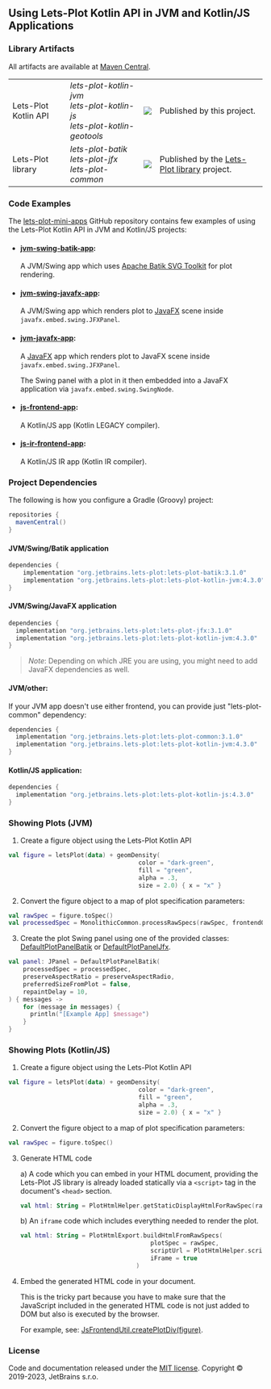 ## Using Lets-Plot Kotlin API in JVM and Kotlin/JS Applications

<a id="artifacts"></a>
### Library Artifacts

All artifacts are available at [Maven Central](https://search.maven.org/search?q=lets-plot).

<table>
    <tr>
        <td>Lets-Plot Kotlin API</td>
        <td>
            <i>lets-plot-kotlin-jvm</i><br>
            <i>lets-plot-kotlin-js</i><br>
            <i>lets-plot-kotlin-geotools</i>
        </td>
        <td>
            <a href="https://search.maven.org/search?q=lets-plot"/>
            <img src="https://img.shields.io/maven-central/v/org.jetbrains.lets-plot/lets-plot-kotlin?color=blue&label=Maven%20Central"/>
        </td>
        <td>
            Published by this project.
        </td>
    </tr>
    <tr>
        <td>Lets-Plot library</td>
        <td>
            <i>lets-plot-batik</i><br>
            <i>lets-plot-jfx</i><br>
            <i>lets-plot-common</i>
        </td>
        <td>
            <a href="https://search.maven.org/search?q=lets-plot"/>
            <img src="https://img.shields.io/maven-central/v/org.jetbrains.lets-plot/lets-plot-common?color=blue&label=Maven%20Central"/>
        </td>
        <td>
            Published by the <a href="https://github.com/JetBrains/lets-plot">Lets-Plot library</a> project.
        </td>
    </tr>
</table>


<a id="examples"></a>
### Code Examples

The [lets-plot-mini-apps](https://github.com/alshan/lets-plot-mini-apps) GitHub repository contains few examples of using
the Lets-Plot Kotlin API in JVM and Kotlin/JS projects:

- #### [jvm-swing-batik-app](https://github.com/alshan/lets-plot-mini-apps/blob/main/jvm-swing-batik-app/src/main/kotlin/Main.kt):
  A JVM/Swing app which uses [Apache Batik SVG Toolkit](https://xmlgraphics.apache.org/batik/) for plot rendering.

- #### [jvm-swing-javafx-app](https://github.com/alshan/lets-plot-mini-apps/blob/main/jvm-swing-javafx-app/src/main/kotlin/Main.kt):
  A JVM/Swing app which renders plot to  [JavaFX](https://en.wikipedia.org/wiki/JavaFX) scene inside `javafx.embed.swing.JFXPanel`.

- #### [jvm-javafx-app](https://github.com/alshan/lets-plot-mini-apps/tree/main/jvm-javafx-app):
  A  [JavaFX](https://en.wikipedia.org/wiki/JavaFX) app which renders plot to JavaFX scene inside `javafx.embed.swing.JFXPanel`.

  The Swing panel with a plot in it then embedded into a JavaFX application via `javafx.embed.swing.SwingNode`.

- #### [js-frontend-app](https://github.com/alshan/lets-plot-mini-apps/tree/main/js-frontend-app):
  A Kotlin/JS app (Kotlin LEGACY compiler).

- #### [js-ir-frontend-app](https://github.com/alshan/lets-plot-mini-apps/tree/main/js-ir-frontend-app):
  A Kotlin/JS IR app (Kotlin IR compiler).


<a id="dependencies"></a>
### Project Dependencies

The following is how you configure a Gradle (Groovy) project:

```groovy
repositories {
  mavenCentral()
}
```

#### JVM/Swing/Batik application

```groovy
dependencies {
    implementation "org.jetbrains.lets-plot:lets-plot-batik:3.1.0"
    implementation "org.jetbrains.lets-plot:lets-plot-kotlin-jvm:4.3.0"
}
```

#### JVM/Swing/JavaFX application

```groovy
dependencies {
  implementation "org.jetbrains.lets-plot:lets-plot-jfx:3.1.0"
  implementation "org.jetbrains.lets-plot:lets-plot-kotlin-jvm:4.3.0"
}
```

> *Note*: Depending on which JRE you are using, you might need to add JavaFX dependencies as well.

#### JVM/other:

If your JVM app doesn't use either frontend, you can provide just "lets-plot-common" dependency:

```groovy
dependencies {
  implementation "org.jetbrains.lets-plot:lets-plot-common:3.1.0"
  implementation "org.jetbrains.lets-plot:lets-plot-kotlin-jvm:4.3.0"
}
```

#### Kotlin/JS application:

```groovy
dependencies {
  implementation "org.jetbrains.lets-plot:lets-plot-kotlin-js:4.3.0"
}
```

<a id="showing-plots-jvm"></a>
### Showing Plots (JVM)
                        
1. Create a figure object using the Lets-Plot Kotlin API

```kotlin
val figure = letsPlot(data) + geomDensity(
                                    color = "dark-green",
                                    fill = "green",
                                    alpha = .3,
                                    size = 2.0) { x = "x" }
```

2. Convert the figure object to a map of plot specification parameters:

```kotlin
val rawSpec = figure.toSpec()
val processedSpec = MonolithicCommon.processRawSpecs(rawSpec, frontendOnly = false)
```
                            
3. Create the plot Swing panel using one of the provided classes: [DefaultPlotPanelBatik](https://github.com/JetBrains/lets-plot/blob/master/vis-swing-batik/src/jvmMain/kotlin/jetbrains/datalore/vis/swing/batik/DefaultPlotPanelBatik.kt)
   or  [DefaultPlotPanelJfx](https://github.com/JetBrains/lets-plot/blob/master/vis-swing-jfx/src/jvmMain/kotlin/jetbrains/datalore/vis/swing/jfx/DefaultPlotPanelJfx.kt).
         
```kotlin
val panel: JPanel = DefaultPlotPanelBatik(
    processedSpec = processedSpec,
    preserveAspectRatio = preserveAspectRadio,
    preferredSizeFromPlot = false,
    repaintDelay = 10,
) { messages ->
    for (message in messages) {
      println("[Example App] $message")
    }
}
```


<a id="showing-plots-js"></a>
### Showing Plots (Kotlin/JS)

1. Create a figure object using the Lets-Plot Kotlin API

```kotlin
val figure = letsPlot(data) + geomDensity(
                                    color = "dark-green",
                                    fill = "green",
                                    alpha = .3,
                                    size = 2.0) { x = "x" }
```

2. Convert the figure object to a map of plot specification parameters:

```kotlin
val rawSpec = figure.toSpec()
```
      
3. Generate HTML code

    a) A code which you can embed in your HTML document, providing the Lets-Plot JS library is already loaded statically via a `<script>` tag in the document's `<head>` section.  
    ```kotlin
    val html: String = PlotHtmlHelper.getStaticDisplayHtmlForRawSpec(rawSpec)
    ```                  

    b) An `iframe` code which includes everything needed to render the plot.  
    ```kotlin
    val html: String = PlotHtmlExport.buildHtmlFromRawSpecs(
                                        plotSpec = rawSpec,
                                        scriptUrl = PlotHtmlHelper.scriptUrl(version="3.1.0"),
                                        iFrame = true    
                                    )
    ```
            
4. Embed the generated HTML code in your document.
    
    This is the tricky part because you have to make sure that the JavaScript included in the generated HTML code is not just added to DOM but also is executed by the browser. 
    
    For example, see: [JsFrontendUtil.createPlotDiv(figure)](https://github.com/JetBrains/lets-plot-kotlin/blob/ba7df25c6eed4cb4f4c3806e42dc0f818f759b6f/plot-api/src/jsMain/kotlin/org/jetbrains/letsPlot/frontend/JsFrontendUtil.kt#LL16C15-L16C15).



### License

Code and documentation released under the [MIT license](https://github.com/JetBrains/lets-plot-kotlin/blob/master/LICENSE).
Copyright © 2019-2023, JetBrains s.r.o.
